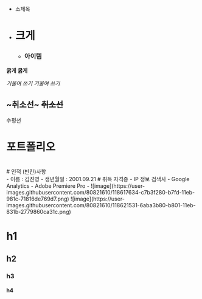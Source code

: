 

 - 소제목
- # 크게
  - ### 아이템
__굵게__
**굵게**

_기울여 쓰기_
*기울여 쓰기*

~취소선~
~~취소선~~
---
수평선


# 포트폴리오
<br/>
# 인적&nbsp;(빈칸)사항
<br/>
- 이름 : 김진영
- 생년월일 : 2001.09.21
# 취득 자격증
- IP 정보 검색사
- Google Analytics
- Adobe Premiere Pro
-  
![image](https://user-images.githubusercontent.com/80821610/118617634-c7b3f280-b7fd-11eb-981c-71816de769d7.png)
![image](https://user-images.githubusercontent.com/80821610/118621531-6aba3b80-b801-11eb-831b-2779860ca31c.png)

<!--주석내용-->

# h1
## h2
### h3
#### h4


